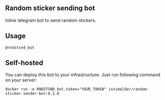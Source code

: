 ## Random sticker sending bot

Inline telegram bot to send random stickers.

## Usage

```
@rndstsnd_bot
```

## Self-hosted

You can deploy this bot to your infrastructure. Just run following command on your server:

```shell
docker run -e RNDSTSND_bot.token="YOUR_TOKEN" istimaldar/random-sticker-sender-bot:0.1.0
```